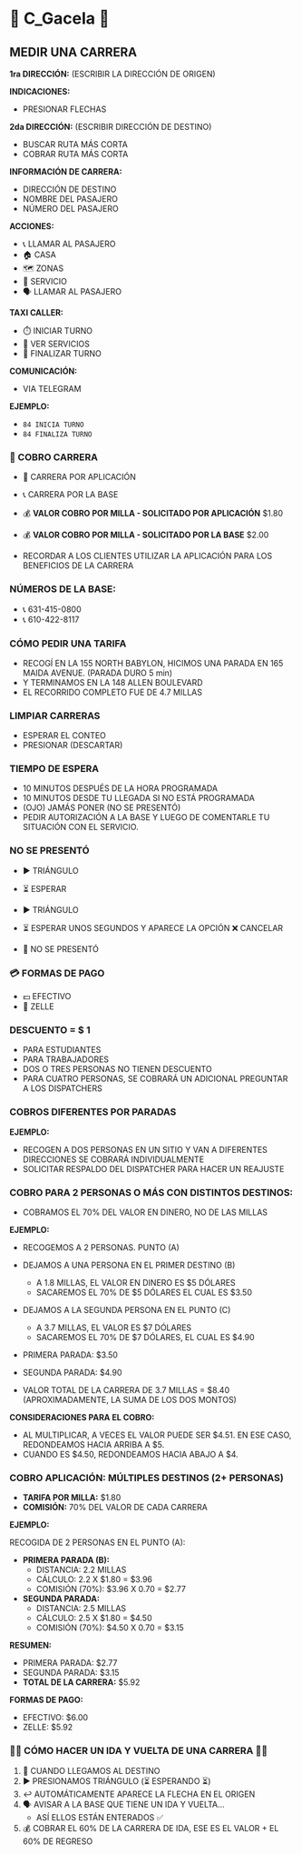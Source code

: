 # 🚕 C_Gacela 🚕
 
## MEDIR UNA CARRERA

**1ra DIRECCIÓN:** (ESCRIBIR LA DIRECCIÓN DE ORIGEN)

**INDICACIONES:**

* PRESIONAR FLECHAS
  
**2da DIRECCIÓN:** (ESCRIBIR DIRECCIÓN DE DESTINO)
* BUSCAR RUTA MÁS CORTA
* COBRAR RUTA MÁS CORTA

**INFORMACIÓN DE CARRERA:**

* DIRECCIÓN DE DESTINO
* NOMBRE DEL PASAJERO
* NÚMERO DEL PASAJERO

**ACCIONES:**

* 📞 LLAMAR AL PASAJERO
* 🏠 CASA
* 🗺️ ZONAS
* 🚕 SERVICIO
* 🗣️ LLAMAR AL PASAJERO

**TAXI CALLER:**

* ⏱️ INICIAR TURNO
* 📄 VER SERVICIOS
* 🏁 FINALIZAR TURNO

**COMUNICACIÓN:**

* VIA TELEGRAM

**EJEMPLO:**

* `84 INICIA TURNO`
* `84 FINALIZA TURNO`

### 🚕 COBRO CARRERA

* 📱 CARRERA POR APLICACIÓN
* 📞 CARRERA POR LA BASE

* 💰 **VALOR COBRO POR MILLA - SOLICITADO POR APLICACIÓN** $1.80
* 💰 **VALOR COBRO POR MILLA - SOLICITADO POR LA BASE** $2.00

* RECORDAR A LOS CLIENTES UTILIZAR LA APLICACIÓN PARA LOS BENEFICIOS DE LA CARRERA 

### NÚMEROS DE LA BASE:
* 📞 631-415-0800
* 📞 610-422-8117

### CÓMO PEDIR UNA TARIFA

* RECOGÍ EN LA 155 NORTH BABYLON, HICIMOS UNA PARADA EN 165 MAIDA AVENUE. (PARADA DURO 5 min)
* Y TERMINAMOS EN LA 148 ALLEN BOULEVARD
* EL RECORRIDO COMPLETO FUE DE 4.7 MILLAS

### LIMPIAR CARRERAS

- ESPERAR EL CONTEO
- PRESIONAR (DESCARTAR)

### TIEMPO DE ESPERA

- 10 MINUTOS DESPUÉS DE LA HORA PROGRAMADA
- 10 MINUTOS DESDE TU LLEGADA SI NO ESTÁ PROGRAMADA
- (OJO) JAMÁS PONER (NO SE PRESENTÓ)
- PEDIR AUTORIZACIÓN A LA BASE Y LUEGO DE COMENTARLE TU SITUACIÓN CON EL SERVICIO.


### NO SE PRESENTÓ

* ▶️ TRIÁNGULO
* ⏳ ESPERAR

* ▶️ TRIÁNGULO
* ⏳ ESPERAR UNOS SEGUNDOS Y APARECE LA OPCIÓN ❌ CANCELAR
* 🚫 NO SE PRESENTÓ

### 💳 FORMAS DE PAGO
* 💵 EFECTIVO
* 📱 ZELLE

### DESCUENTO = $ 1

* PARA ESTUDIANTES
* PARA TRABAJADORES
* DOS O TRES PERSONAS NO TIENEN DESCUENTO
* PARA CUATRO PERSONAS, SE COBRARÁ UN ADICIONAL PREGUNTAR A LOS DISPATCHERS

### COBROS DIFERENTES POR PARADAS

**EJEMPLO:**

* RECOGEN A DOS PERSONAS EN UN SITIO Y VAN A DIFERENTES DIRECCIONES SE COBRARÁ INDIVIDUALMENTE
* SOLICITAR RESPALDO DEL DISPATCHER PARA HACER UN REAJUSTE

### COBRO PARA 2 PERSONAS O MÁS CON DISTINTOS DESTINOS:

* COBRAMOS EL 70% DEL VALOR EN DINERO, NO DE LAS MILLAS

**EJEMPLO:**

* RECOGEMOS A 2 PERSONAS. PUNTO (A)
* DEJAMOS A UNA PERSONA EN EL PRIMER DESTINO (B)
    * A 1.8 MILLAS, EL VALOR EN DINERO ES $5 DÓLARES
    * SACAREMOS EL 70% DE $5 DÓLARES EL CUAL ES $3.50
* DEJAMOS A LA SEGUNDA PERSONA EN EL PUNTO (C)
    * A 3.7 MILLAS, EL VALOR ES $7 DÓLARES
    * SACAREMOS EL 70% DE $7 DÓLARES, EL CUAL ES $4.90

* PRIMERA PARADA: $3.50
* SEGUNDA PARADA: $4.90
* VALOR TOTAL DE LA CARRERA DE 3.7 MILLAS = $8.40 (APROXIMADAMENTE, LA SUMA DE LOS DOS MONTOS)

**CONSIDERACIONES PARA EL COBRO:**

* AL MULTIPLICAR, A VECES EL VALOR PUEDE SER $4.51. EN ESE CASO, REDONDEAMOS HACIA ARRIBA A $5.
* CUANDO ES $4.50, REDONDEAMOS HACIA ABAJO A $4.

### COBRO APLICACIÓN: MÚLTIPLES DESTINOS (2+ PERSONAS)

* **TARIFA POR MILLA:** $1.80
* **COMISIÓN:** 70% DEL VALOR DE CADA CARRERA

**EJEMPLO:**

RECOGIDA DE 2 PERSONAS EN EL PUNTO (A):

* **PRIMERA PARADA (B):**
    * DISTANCIA: 2.2 MILLAS
    * CÁLCULO: 2.2 X $1.80 = $3.96
    * COMISIÓN (70%): $3.96 X 0.70 = $2.77
* **SEGUNDA PARADA:**
    * DISTANCIA: 2.5 MILLAS
    * CÁLCULO: 2.5 X $1.80 = $4.50
    * COMISIÓN (70%): $4.50 X 0.70 = $3.15

**RESUMEN:**

* PRIMERA PARADA: $2.77
* SEGUNDA PARADA: $3.15
* **TOTAL DE LA CARRERA:** $5.92

**FORMAS DE PAGO:**

* EFECTIVO: $6.00
* ZELLE: $5.92

### 🚕🔄 CÓMO HACER UN IDA Y VUELTA DE UNA CARRERA 🚕🔄

1.  🏁 CUANDO LLEGAMOS AL DESTINO
2.  ▶️ PRESIONAMOS TRIÁNGULO (⏳ ESPERANDO ⏳)
3.  ↩️ AUTOMÁTICAMENTE APARECE LA FLECHA EN EL ORIGEN
4.  🗣️ AVISAR A LA BASE QUE TIENE UN IDA Y VUELTA...
    * ASÍ ELLOS ESTÁN ENTERADOS ✅
5.  💰 COBRAR EL 60% DE LA CARRERA DE IDA, ESE ES EL VALOR  +  EL 60% DE REGRESO
